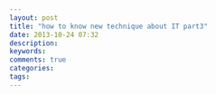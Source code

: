 ```yaml
---
layout: post
title: "how to know new technique about IT part3"
date: 2013-10-24 07:32
description: 
keywords: 
comments: true
categories: 
tags: 
---
```

